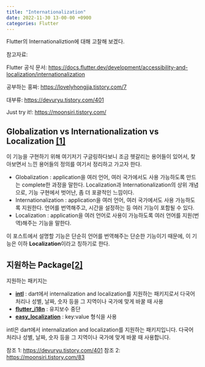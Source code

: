 ```yaml
---
title: "Internationalization"
date: 2022-11-30 13-00-00 +0900
categories: Flutter
---
```

Flutter의 Internationaliztion에 대해 고찰해 보겠다.



참고자료:

Flutter 공식 문서: <https://docs.flutter.dev/development/accessibility-and-localization/internationalization>

공부하는 홍짜: <https://lovelyhongjja.tistory.com/7>

대부류: <https://devuryu.tistory.com/401>

Just try it!: <https://moonsiri.tistory.com/>



## Globalization vs Internationalization vs Localization [[1]](#참조-1)

이 기능을 구현하기 위해 여기저기 구글링하다보니 조금 헷갈리는 용어들이 있어서, 찾아보면서 느낀 용어들의 정의를 여기서 정리하고 가고자 한다.

  - Globalization : application을 여러 언어, 여러 국가에서도 사용 가능하도록 만드는  complete한 과정을 말한다.  Localization과 Internationalization의 상위 개념으로, 기능 구현에서 벗어난, 좀 더 포괄적인 느낌이다.
  - Internationalization : application을 여러 언어, 여러 국가에서도 사용 가능하도록 지원한다. 언어를 번역해주고, 시간을 설정하는 등 여러 기능이 포함될 수 있다.
  - Localization : application을 여러 언어로 사용이 가능하도록 여러 언어를 지원(번역)해주는 기능을 말한다.

이 포스트에서 설명할 기능은 단순히 언어를 번역해주는 단순한 기능이기 때문에, 이 기능은 이하 **Localization**이라고 칭하기로 한다.

## 지원하는 Package[[2]](#참조-2)
지원하는 패키지는

  - **[intl](https://pub.dev/packages/intl/versions/0.16.1)** : dart에서 internalization and localization를 지원하는 패키지로서 다국어 처리나 성별, 날짜, 숫자 등을 그 지역이나 국가에 맞게 바꿀 때 사용
  - **[flutter_i18n](https://pub.dev/packages/flutter_i18n)** : 유지보수 중단
  - **[easy_localization](https://pub.dev/packages/easy_localization)** : key:value 형식을 사용

intl은 dart에서 internalization and localization를 지원하는 패키지입니다. 다국어 처리나 성별, 날짜, 숫자 등을 그 지역이나 국가에 맞게 바꿀 때 사용합니다.



참조 1:  <https://devuryu.tistory.com/401> 
참조 2: <https://moonsiri.tistory.com/83> 
